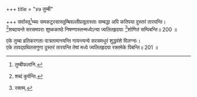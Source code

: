 +++
title = "४७ तुम्बी"

+++
सर्वास्तु[^10]म्ब्यः समकटुरसास्तुम्बिवल्लीप्रसूतास्ताः सम्बद्धा अपि कतिपया दुस्तरं तारयन्ति।  
[^11]शब्दायन्ते सरसमपराः शुष्ककाष्ठे निषण्णास्तन्मध्येऽन्या ज्वलितहृदयाः [^12]शोणितं सम्पिबन्ति॥ 200 ॥  
  
[^10]: तुम्बीफलानि.

[^11]: शब्दं कुर्वन्ति.

[^12]: रक्तम्.

एके तुम्बा व्रतिकरगताः पात्रतामानयन्ति गायन्त्यन्ये सरसमधुरं शुद्धवंशे विलग्नाः।  
एके तावद्ग्रथितसगुणा दुस्तरं तारयन्ति तेषां मध्ये ज्वलितहृदया रक्तमेके पिबन्ति॥ 201 ॥  